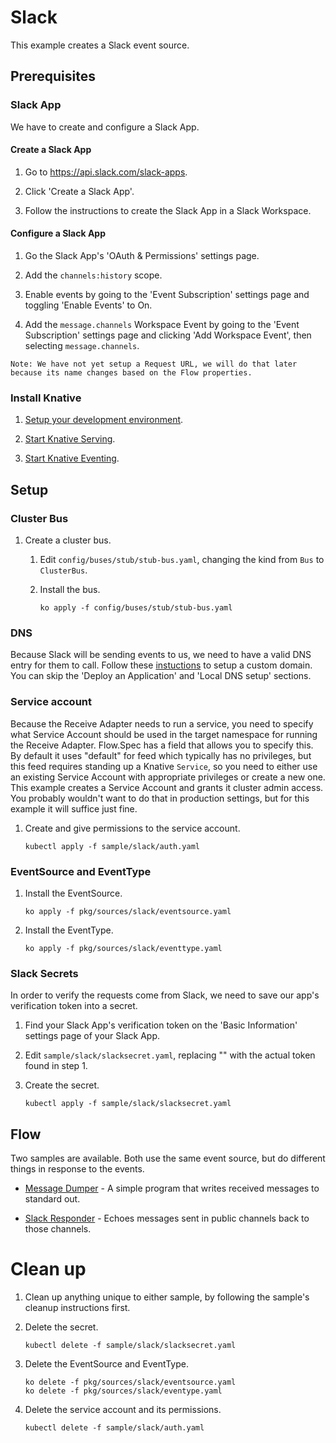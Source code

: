 # Slack

This example creates a Slack event source.

## Prerequisites

### Slack App

We have to create and configure a Slack App.

#### Create a Slack App

1.  Go to <https://api.slack.com/slack-apps>.

1.  Click 'Create a Slack App'.

1.  Follow the instructions to create the Slack App in a Slack Workspace.

#### Configure a Slack App

1.  Go the Slack App's 'OAuth & Permissions' settings page.

1.  Add the `channels:history` scope.

1.  Enable events by going to the 'Event Subscription' settings page and
    toggling 'Enable Events' to On.

1.  Add the `message.channels` Workspace Event by going to the 'Event
    Subscription' settings page and clicking 'Add Workspace Event', then
    selecting `message.channels`.

`Note: We have not yet setup a Request URL, we will do that later because its
name changes based on the Flow properties.`

### Install Knative

1.  [Setup your development environment](../../DEVELOPMENT.md#getting-started).

1.  [Start Knative Serving](../../README.md#start-knative).

1.  [Start Knative Eventing](../../README.md#start-eventing).

## Setup

### Cluster Bus

1.  Create a cluster bus.

    1.  Edit `config/buses/stub/stub-bus.yaml`, changing the kind from `Bus` to
        `ClusterBus`.

    1.  Install the bus.

        ```shell
        ko apply -f config/buses/stub/stub-bus.yaml
        ```

### DNS

Because Slack will be sending events to us, we need to have a valid DNS entry
for them to call. Follow these
[instuctions](https://github.com/knative/docs/blob/master/serving/using-a-custom-domain.md)
to setup a custom domain. You can skip the 'Deploy an Application' and 'Local
DNS setup' sections.

### Service account

Because the Receive Adapter needs to run a service, you need to specify what
Service Account should be used in the target namespace for running the Receive
Adapter. Flow.Spec has a field that allows you to specify this. By default it
uses "default" for feed which typically has no privileges, but this feed
requires standing up a Knative `Service`, so you need to either use an existing Service
Account with appropriate privileges or create a new one. This example creates a
Service Account and grants it cluster admin access. You probably wouldn't want
to do that in production settings, but for this example it will suffice just
fine.

1.  Create and give permissions to the service account.

    ```shell
    kubectl apply -f sample/slack/auth.yaml
    ```

### EventSource and EventType

1.  Install the EventSource.

    ```shell
    ko apply -f pkg/sources/slack/eventsource.yaml
    ```

1.  Install the EventType.

    ```shell
    ko apply -f pkg/sources/slack/eventtype.yaml
    ```

### Slack Secrets

In order to verify the requests come from Slack, we need to save our app's
verification token into a secret.

1.  Find your Slack App's verification token on the 'Basic Information' settings
    page of your Slack App.

1.  Edit `sample/slack/slacksecret.yaml`, replacing
    "<YOUR PERSONAL TOKEN FROM SLACK>" with the actual token found in step 1.

1.  Create the secret.

    ```shell
    kubectl apply -f sample/slack/slacksecret.yaml
    ```

## Flow

Two samples are available. Both use the same event source, but do different
things in response to the events.

*   [Message Dumper](message_dumper/README.md) - A simple program that writes
    received messages to standard out.

*   [Slack Responder](slack_responder/README.md) - Echoes messages sent in
    public channels back to those channels.

# Clean up

1.  Clean up anything unique to either sample, by following the sample's cleanup
    instructions first.

1.  Delete the secret.

    ```shell
    kubectl delete -f sample/slack/slacksecret.yaml
    ```

1.  Delete the EventSource and EventType.

    ```shell
    ko delete -f pkg/sources/slack/eventsource.yaml
    ko delete -f pkg/sources/slack/eventype.yaml
    ```

1.  Delete the service account and its permissions.

    ```shell
    kubectl delete -f sample/slack/auth.yaml
    ```
